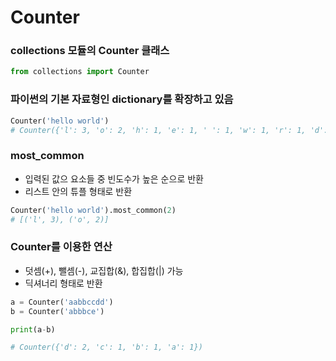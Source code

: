 # Counter
### collections 모듈의 Counter 클래스
```py
from collections import Counter
```
### 파이썬의 기본 자료형인 dictionary를 확장하고 있음
```py
Counter('hello world')
# Counter({'l': 3, 'o': 2, 'h': 1, 'e': 1, ' ': 1, 'w': 1, 'r': 1, 'd': 1})
```
### most_common
* 입력된 값으 요소들 중 빈도수가 높은 순으로 반환
* 리스트 안의 튜플 형태로 반환
```py
Counter('hello world').most_common(2)
# [('l', 3), ('o', 2)]
```

### Counter를 이용한 연산
* 덧셈(+), 뺄셈(-), 교집합(&), 합집합(|) 가능
* 딕셔너리 형태로 반환
```py
a = Counter('aabbccdd')
b = Counter('abbbce')

print(a-b)

# Counter({'d': 2, 'c': 1, 'b': 1, 'a': 1})
```
